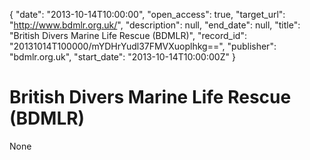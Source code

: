 {
  "date": "2013-10-14T10:00:00", 
  "open_access": true, 
  "target_url": "http://www.bdmlr.org.uk/", 
  "description": null, 
  "end_date": null, 
  "title": "British Divers Marine Life Rescue (BDMLR)", 
  "record_id": "20131014T100000/mYDHrYudl37FMVXuoplhkg==", 
  "publisher": "bdmlr.org.uk", 
  "start_date": "2013-10-14T10:00:00Z"
}

# British Divers Marine Life Rescue (BDMLR)

None